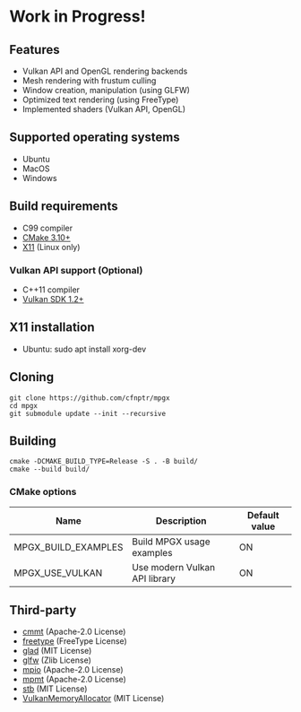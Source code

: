 # Work in Progress!

## Features
* Vulkan API and OpenGL rendering backends
* Mesh rendering with frustum culling
* Window creation, manipulation (using GLFW)
* Optimized text rendering (using FreeType)
* Implemented shaders (Vulkan API, OpenGL)

## Supported operating systems
* Ubuntu
* MacOS
* Windows

## Build requirements
* C99 compiler
* [CMake 3.10+](https://cmake.org/)
* [X11](https://www.x.org/) (Linux only)

### Vulkan API support (Optional)
* C++11 compiler
* [Vulkan SDK 1.2+](https://vulkan.lunarg.com/)

## X11 installation
* Ubuntu: sudo apt install xorg-dev

## Cloning
```
git clone https://github.com/cfnptr/mpgx
cd mpgx
git submodule update --init --recursive
```

## Building
```
cmake -DCMAKE_BUILD_TYPE=Release -S . -B build/
cmake --build build/
```

### CMake options
| Name                | Description                   | Default value |
|---------------------|-------------------------------|---------------|
| MPGX_BUILD_EXAMPLES | Build MPGX usage examples     | ON            |
| MPGX_USE_VULKAN     | Use modern Vulkan API library | ON            |

## Third-party
* [cmmt](https://github.com/cfnptr/cmmt/) (Apache-2.0 License)
* [freetype](https://www.freetype.org/) (FreeType License)
* [glad](https://glad.dav1d.de/) (MIT License)
* [glfw](https://www.glfw.org/) (Zlib License)
* [mpio](https://github.com/cfnptr/mpio/) (Apache-2.0 License)
* [mpmt](https://github.com/cfnptr/mpmt/) (Apache-2.0 License)
* [stb](https://nothings.org/) (MIT License)
* [VulkanMemoryAllocator](https://gpuopen.com/vulkan-memory-allocator/) (MIT License)
